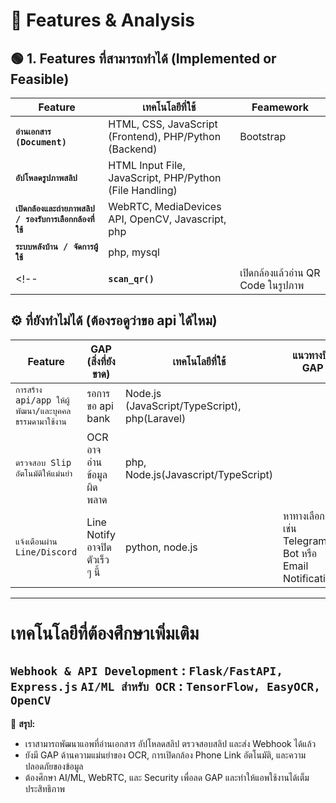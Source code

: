 # 📌 **Features & Analysis**

## 🟢 **1. Features ที่สามารถทำได้ (Implemented or Feasible)**

| Feature | เทคโนโลยีที่ใช้ | Feamework|
|----------|------------|-----------|
| **`อ่านเอกสาร (Document)`** | HTML, CSS, JavaScript (Frontend), PHP/Python (Backend) | Bootstrap |
| **`อัปโหลดรูปภาพสลิป`** | HTML Input File, JavaScript, PHP/Python (File Handling) |
| **`เปิดกล้องและถ่ายภาพสลิป / รองรับการเลือกกล้องที่ใช้`** | WebRTC, MediaDevices API, OpenCV, Javascript, php |
| **`ระบบหลังบ้าน / จัดการผู้ใช้`** | php, mysql |
<!-- | **`scan_qr()`**| เปิดกล้องแล้วอ่าน QR Code ในรูปภาพ | -->


## ⚙️ **ที่ยังทำไม่ได้ (ต้องรอดูว่าขอ api ได้ไหม)**
| Feature | GAP (สิ่งที่ยังขาด) | เทคโนโลยีที่ใช้ | แนวทางปิด GAP |
|-------------|------------|------------|----------------|
| `การสร้าง api/app ให้ผู้พัฒนา/และบุคคลธรรมดามาใช้งาน` | รอการขอ api bank | Node.js (JavaScript/TypeScript), php(Laravel) |
| `ตรวจสอบ Slip อัตโนมัติให้แม่นยำ` | OCR อาจอ่านข้อมูลผิดพลาด | php, Node.js(Javascript/TypeScript) |
| `แจ้งเตือนผ่าน Line/Discord` | Line Notify อาจปิดตัวเร็ว ๆ นี้ | python, node.js | หาทางเลือกอื่น เช่น Telegram Bot หรือ Email Notifications |


---
# เทคโนโลยีที่ต้องศึกษาเพิ่มเติม
`Webhook & API Development` : `Flask/FastAPI, Express.js`
`AI/ML สำหรับ OCR` : `TensorFlow, EasyOCR, OpenCV`
---

📌 **สรุป:** 
- เราสามารถพัฒนาแอพที่อ่านเอกสาร อัปโหลดสลิป ตรวจสอบสลิป และส่ง Webhook ได้แล้ว
- ยังมี GAP ด้านความแม่นยำของ OCR, การเปิดกล้อง Phone Link อัตโนมัติ, และความปลอดภัยของข้อมูล
- ต้องศึกษา AI/ML, WebRTC, และ Security เพื่อลด GAP และทำให้แอพใช้งานได้เต็มประสิทธิภาพ
